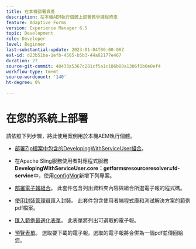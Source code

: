 ```yaml
---
title: 在本機部署資產
description: 在本機AEM執行個體上部署教學課程資產
feature: Adaptive Forms
version: Experience Manager 6.5
topic: Development
role: Developer
level: Beginner
last-substantial-update: 2023-01-04T00:00:00Z
exl-id: d23b51ba-1efb-4505-b5b3-44a02177e467
duration: 27
source-git-commit: 48433a5367c281cf5a1c106b08a1306f1b0e8ef4
workflow-type: tm+mt
source-wordcount: '140'
ht-degree: 0%

---
```


# 在您的系統上部署

請依照下列步驟，將此使用案例用於本機AEM執行個體。

* [部署Zip檔案中包含的DevelopingWithServiceUser組合](https://experienceleague.adobe.com/docs/experience-manager-learn/assets/developingwithserviceuser.zip)。

* 在Apache Sling服務使用者對應程式服務&#x200B;**DevelopingWithServiceUser.core：getformsresourceresolver=fd-service**&#x200B;中，使用[configMgr](http://localhost:4502/system/console/configMgr)新增下列專案。

* [部署電子報組合](assets/Newsletters.core-1.0.0-SNAPSHOT.jar)。 此套件包含列出資料夾內容與組合所選電子報的程式碼。

* [使用封裝管理員](assets/newsletter.zip)匯入封裝。 此套件包含使用者端程式庫和測試解決方案的範例pdf檔案。

* [匯入範例最適化表單](assets/sample-adaptive-form.zip)。 此表單將列出可選取的電子報。

* [預覽表單](http://localhost:4502/content/dam/formsanddocuments/downloadarchivednewsletters/jcr:content?wcmmode=disabled)。
選取要下載的電子報。選取的電子報將合併為一個pdf並傳回給您。
